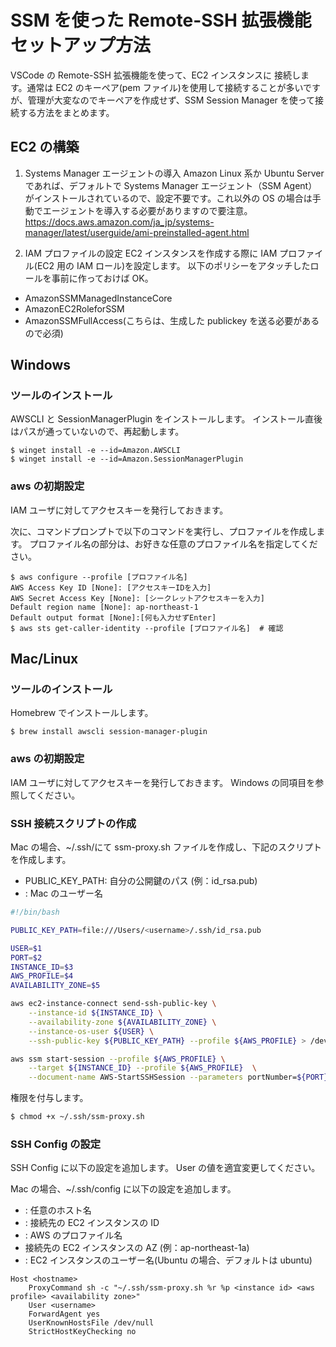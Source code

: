 # SSM を使った Remote-SSH 拡張機能セットアップ方法

VSCode の Remote-SSH 拡張機能を使って、EC2 インスタンスに 接続します。通常は EC2 のキーペア(pem ファイル)を使用して接続することが多いですが、管理が大変なのでキーペアを作成せず、SSM Session Manager を使って接続する方法をまとめます。

## EC2 の構築

1. Systems Manager エージェントの導入
   Amazon Linux 系か Ubuntu Server であれば、デフォルトで Systems Manager エージェント（SSM Agent）がインストールされているので、設定不要です。これ以外の OS の場合は手動でエージェントを導入する必要がありますので要注意。
   https://docs.aws.amazon.com/ja_jp/systems-manager/latest/userguide/ami-preinstalled-agent.html

2. IAM プロファイルの設定
   EC2 インスタンスを作成する際に IAM プロファイル(EC2 用の IAM ロール)を設定します。
   以下のポリシーをアタッチしたロールを事前に作っておけば OK。

- AmazonSSMManagedInstanceCore
- AmazonEC2RoleforSSM
- AmazonSSMFullAccess(こちらは、生成した publickey を送る必要があるので必須)

## Windows

### ツールのインストール

AWSCLI と SessionManagerPlugin をインストールします。
インストール直後はパスが通っていないので、再起動します。

```
$ winget install -e --id=Amazon.AWSCLI
$ winget install -e --id=Amazon.SessionManagerPlugin
```

### aws の初期設定

IAM ユーザに対してアクセスキーを発行しておきます。

次に、コマンドプロンプトで以下のコマンドを実行し、プロファイルを作成します。
プロファイル名の部分は、お好きな任意のプロファイル名を指定してください。

```
$ aws configure --profile [プロファイル名]
AWS Access Key ID [None]: [アクセスキーIDを入力]
AWS Secret Access Key [None]: [シークレットアクセスキーを入力]
Default region name [None]: ap-northeast-1
Default output format [None]:[何も入力せずEnter]
$ aws sts get-caller-identity --profile [プロファイル名]  # 確認
```

## Mac/Linux

### ツールのインストール

Homebrew でインストールします。

```
$ brew install awscli session-manager-plugin
```

### aws の初期設定

IAM ユーザに対してアクセスキーを発行しておきます。
Windows の同項目を参照してください。

### SSH 接続スクリプトの作成

Mac の場合、~/.ssh/にて ssm-proxy.sh ファイルを作成し、下記のスクリプトを作成します。

- PUBLIC_KEY_PATH: 自分の公開鍵のパス (例：id_rsa.pub)
- <username>: Mac のユーザー名

```bash
#!/bin/bash

PUBLIC_KEY_PATH=file:///Users/<username>/.ssh/id_rsa.pub

USER=$1
PORT=$2
INSTANCE_ID=$3
AWS_PROFILE=$4
AVAILABILITY_ZONE=$5

aws ec2-instance-connect send-ssh-public-key \
    --instance-id ${INSTANCE_ID} \
    --availability-zone ${AVAILABILITY_ZONE} \
    --instance-os-user ${USER} \
    --ssh-public-key ${PUBLIC_KEY_PATH} --profile ${AWS_PROFILE} > /dev/null;

aws ssm start-session --profile ${AWS_PROFILE} \
    --target ${INSTANCE_ID} --profile ${AWS_PROFILE}  \
    --document-name AWS-StartSSHSession --parameters portNumber=${PORT}
```

権限を付与します。

```bash
$ chmod +x ~/.ssh/ssm-proxy.sh
```

### SSH Config の設定

SSH Config に以下の設定を追加します。
User の値を適宜変更してください。

Mac の場合、~/.ssh/config に以下の設定を追加します。

- <hostname>: 任意のホスト名
- <instance id>: 接続先の EC2 インスタンスの ID
- <aws profile>: AWS のプロファイル名
- <availability zone> 接続先の EC2 インスタンスの AZ (例：ap-northeast-1a)
- <username>: EC2 インスタンスのユーザー名(Ubuntu の場合、デフォルトは ubuntu)

```
Host <hostname>
    ProxyCommand sh -c "~/.ssh/ssm-proxy.sh %r %p <instance id> <aws profile> <availability zone>"
    User <username>
    ForwardAgent yes
    UserKnownHostsFile /dev/null
    StrictHostKeyChecking no
```
